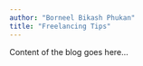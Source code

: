 ```yaml
---
author: "Borneel Bikash Phukan"
title: "Freelancing Tips"
---
```


Content of the blog goes here...
